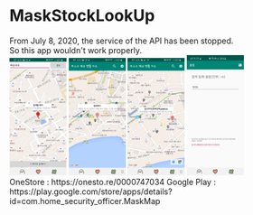 # MaskStockLookUp
<div>
  From July 8, 2020, the service of the API has been stopped.<br>
  So this app wouldn't work properly.
</div>
<div>
  <img src = "https://github.com/jang5934/MaskStockLookUp/blob/master/preview_01.png" width="20%" height="20%">
  <img src = "https://github.com/jang5934/MaskStockLookUp/blob/master/preview_02.png" width="20%" height="20%">
  <img src = "https://github.com/jang5934/MaskStockLookUp/blob/master/preview_03.png" width="20%" height="20%">
  <img src = "https://github.com/jang5934/MaskStockLookUp/blob/master/preview_04.png" width="20%" height="20%">
</div>
<div>
  OneStore : https://onesto.re/0000747034
  Google Play : https://play.google.com/store/apps/details?id=com.home_security_officer.MaskMap
<div>

